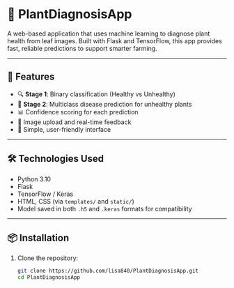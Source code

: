 # 🌿 PlantDiagnosisApp

A web-based application that uses machine learning to diagnose plant health from leaf images. Built with Flask and TensorFlow, this app provides fast, reliable predictions to support smarter farming.

---

## 🚀 Features

- 🔍 **Stage 1**: Binary classification (Healthy vs Unhealthy)
- 🧠 **Stage 2**: Multiclass disease prediction for unhealthy plants
- 📊 Confidence scoring for each prediction
- 📁 Image upload and real-time feedback
- 🌱 Simple, user-friendly interface

---

## 🛠️ Technologies Used

- Python 3.10  
- Flask  
- TensorFlow / Keras  
- HTML, CSS (via `templates/` and `static/`)  
- Model saved in both `.h5` and `.keras` formats for compatibility

---

## 📦 Installation

1. Clone the repository:
   ```bash
   git clone https://github.com/lisa840/PlantDiagnosisApp.git
   cd PlantDiagnosisApp
